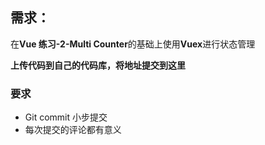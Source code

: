 ## 需求：
在**Vue 练习-2-Multi Counter**的基础上使用**Vuex**进行状态管理

**上传代码到自己的代码库，将地址提交到这里**

### 要求
* Git commit 小步提交
* 每次提交的评论都有意义



